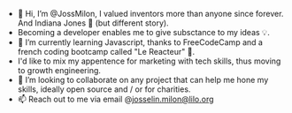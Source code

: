 - 👋 Hi, I’m @JossMilon, I valued inventors more than anyone since forever. And Indiana Jones 🤠 (but different story). 
- Becoming a developer enables me to give subsctance to my ideas 💡. 
- 🌱 I’m currently learning Javascript, thanks to FreeCodeCamp and a french coding bootcamp called "Le Reacteur" 🚀.
- I'd like to mix my appentence for marketing with tech skills, thus moving to growth engineering.
- 💞️ I’m looking to collaborate on any project that can help me hone my skills, ideally open source and / or for charities.
- 📫 Reach out to me via email @josselin.milon@lilo.org
